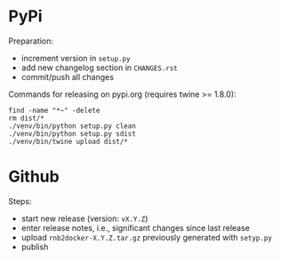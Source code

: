 # PyPi

Preparation:

* increment version in `setup.py`
* add new changelog section in `CHANGES.rst`
* commit/push all changes

Commands for releasing on pypi.org (requires twine >= 1.8.0):

```
find -name "*~" -delete
rm dist/*
./venv/bin/python setup.py clean
./venv/bin/python setup.py sdist
./venv/bin/twine upload dist/*
```


# Github

Steps:

* start new release (version: `vX.Y.Z`)
* enter release notes, i.e., significant changes since last release
* upload `rnb2docker-X.Y.Z.tar.gz` previously generated with `setyp.py`
* publish
